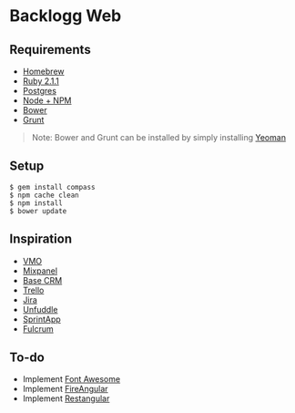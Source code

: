 # Backlogg Web

## Requirements
- [Homebrew](http://brew.sh)
- [Ruby 2.1.1](https://github.com/sstephenson/rbenv#homebrew-on-mac-os-x)
- [Postgres]()
- [Node + NPM](http://nodejs.org)
- [Bower](http://bower.io)
- [Grunt](http://gruntjs.com)

> Note: Bower and Grunt can be installed by simply installing [Yeoman](http://yeoman.io)

## Setup

```
$ gem install compass
$ npm cache clean
$ npm install
$ bower update
```

## Inspiration
- [VMO](https://vwo.com/pricing/)
- [Mixpanel](https://mixpanel.com)
- [Base CRM](https://getbase.com)
- [Trello](http://www.trello.com)
- [Jira](https://www.atlassian.com/software/jira)
- [Unfuddle](https://unfuddle.com)
- [SprintApp](http://www.opensourcerails.com/sprintapp)
- [Fulcrum](http://www.opensourcerails.com/fulcrum)

## To-do
- Implement [Font Awesome](https://github.com/picardy/angular-fontawesome)
- Implement [FireAngular](https://www.firebase.com/docs/web/libraries/angular/index.html)
- Implement [Restangular](https://github.com/mgonto/restangular)